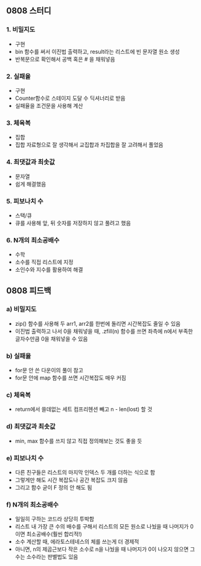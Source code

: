 ## 0808 스터디
### 1. 비밀지도
- 구현
 - bin 함수를 써서 이진법 출력하고, result라는 리스트에 빈 문자열 원소 생성
 - 반복문으로 확인해서 공백 혹은 # 을 채워넣음
### 2. 실패율
- 구현
 - Counter함수로 스테이지 도달 수 딕셔너리로 받음
 - 실패율을 조건문을 사용해 계산
### 3. 체육복
- 집합
 - 집합 자료형으로 잘 생각해서 교집합과 차집합을 잘 고려해서 풀었음
### 4. 최댓값과 최솟값
- 문자열
 - 쉽게 해결했음
### 5. 피보나치 수
- 스택/큐
 - 큐를 사용해 앞, 뒤 숫자를 저장하지 않고 풀려고 했음
### 6. N개의 최소공배수
- 수학
 - 소수를 직접 리스트에 지정
 - 소인수와 지수를 활용하여 해결
## 0808 피드백
### a) 비밀지도
- zip() 함수를 사용해 두 arr1, arr2를 한번에 돌리면 시간복잡도 줄일 수 있음
- 이진법 출력하고 나서 0을 채워넣을 때, .zfill(n) 함수를 쓰면 좌측에 n에서 부족한 글자수만큼 0을 채워넣을 수 있음
### b) 실패율
- for문 안 쓴 다운이의 풀이 참고
- for문 안에 map 함수를 쓰면 시간복잡도 매우 커짐 
### c) 체육복
- return에서 쓸데없는 세트 컴프리헨션 빼고 n - len(lost) 할 것
### d) 최댓값과 최솟값
- min, max 함수를 쓰지 않고 직접 정의해보는 것도 좋을 듯
### e) 피보나치 수
- 다른 친구들은 리스트의 마지막 인덱스 두 개를 더하는 식으로 함
- 그렇게만 해도 시간 복잡도나 공간 복잡도 크지 않음
- 그리고 함수 굳이 F 정의 안 해도 됨
### f) N개의 최소공배수
- 일일히 구하는 코드라 상당히 투박함
- 리스트 내 가장 큰 수의 배수를 구해서 리스트의 모든 원소로 나눴을 때 나머지가 0이면 최소공배수(훨씬 합리적!)
- 소수 계산할 때, 에라토스테네스의 체를 쓰는게 더 경제적
- 아니면, n의 제곱근보다 작은 소수로 n을 나눴을 때 나머지가 0이 나오지 않으면 그 수는 소수라는 판별법도 있음


